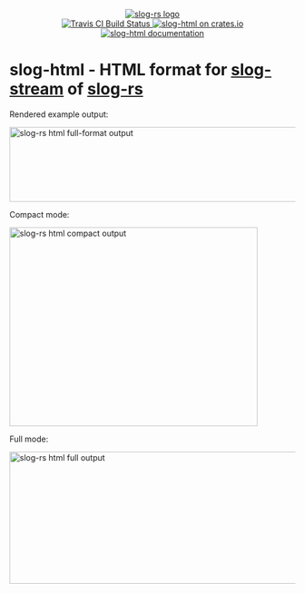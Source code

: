 <p align="center">
  <a href="https://github.com/slog-rs/slog">
  <img src="https://cdn.rawgit.com/slog-rs/misc/master/media/slog.svg" alt="slog-rs logo">
  </a>
  <br>

  <a href="https://travis-ci.org/dfaust/slog-html">
      <img src="https://img.shields.io/travis/dfaust/slog-html/master.svg" alt="Travis CI Build Status">
  </a>

  <a href="https://crates.io/crates/slog-html">
      <img src="https://img.shields.io/crates/d/slog-html.svg" alt="slog-html on crates.io">
  </a>

  <a href="https://docs.rs/slog-html">
      <img src="https://img.shields.io/badge/documentation-docs.rs-df3600.svg" alt="slog-html documentation">
  </a>
</p>

# slog-html - HTML format for [slog-stream] of [slog-rs]

[slog-rs]: //github.com/slog-rs/slog
[slog-stream]: //github.com/slog-rs/stream

Rendered example output:

<img src="http://i.imgur.com/HPSdppU.png" width="604" height="132" alt="slog-rs html full-format output">

Compact mode:

<img src="https://i.imgur.com/IJuWoHP.png" width="437" height="351" alt="slog-rs html compact output">

Full mode:

<img src="https://i.imgur.com/iroksXA.png" width="960" height="233" alt="slog-rs html full output">
